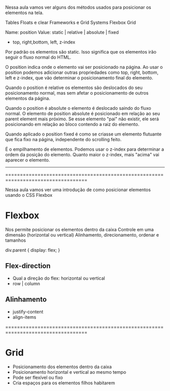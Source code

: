 Nessa aula vamos ver alguns dos métodos usados para posicionar os elementos na tela.

Tables
Floats e clear
Frameworks e Grid Systems
Flexbox
Grid

Name: position
Value: static | relative | absolute | fixed

- top, right,bottom, left, z-index

Por padrão os elementos são static. Isso significa que os elementos irão seguir o fluxo normal do HTML.

O position indica onde o elemento vai ser posicionado na página. Ao usar o position podemos adicionar outras propriedades como top, right, bottom, left e z-index, que vão determinar o posicionamento final do elemento.

Quando o position é relative os elementos são deslocados do seu posicionamento normal, mas sem afetar o posicionamento de outros elementos da página.

Quando o position é absolute o elemento é deslocado saindo do fluxo normal. O elemento de position absolute é posicionado em relação ao seu parent element mais próximo. Se esse elemento "pai" não existir, ele será posicionando em relação ao bloco contendo a raiz do elemento.

Quando aplicado o position fixed é como se criasse um elemento flutuante que fica fixo na página, independente do scrolling feito.


É o empilhamento de elementos. Podemos usar o z-index para determinar a ordem da posição do elemento. Quanto maior o z-index, mais "acima" vai aparecer o elemento.

------------------------------------------------------------------------------------
==================================================================================

Nessa aula vamos ver uma introdução de como posicionar elementos usando o CSS Flexbox

# Flexbox
Nos permite posicionar os elementos dentro da caixa
Controle em uma dimensão (horizontal ou vertical)
Alinhamento, direcionamento, ordenar e tamanhos


div.parent {
	display: flex;
}

## Flex-direction
* Qual a direção do flex: horizontal ou vertical
* row | column

## Alinhamento
* justify-content
* align-items

==================================================================================

# Grid

* Posicionamento dos elementos dentro da caixa
* Posicionamento horizontal e vertical ao mesmo tempo
* Pode ser flexível ou fixo
* Cria espaços para os elementos filhos habitarem

